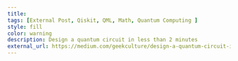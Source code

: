```yaml
---
title: 
tags: [External Post, Qiskit, QML, Math, Quantum Computing ]
style: fill
color: warning
description: Design a quantum circuit in less than 2 minutes
external_url: https://medium.com/geekculture/design-a-quantum-circuit-in-2-mins-using-ibm-qiskit-efa53142920a
---
```

